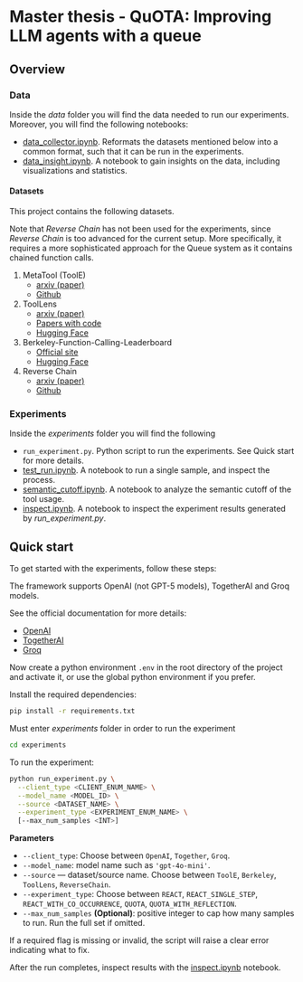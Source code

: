 Master thesis - QuOTA: Improving LLM agents with a queue
========================================================

Overview
--------

### Data

Inside the *data* folder you will find the data needed to run our experiments. Moreover, you will find the following notebooks:

- [data_collector.ipynb](./data/data_collector.ipynb). Reformats the datasets mentioned below into a common format, such that it can be run in the experiments.
- [data_insight.ipynb](./data/data_insight.ipynb). A notebook to gain insights on the data, including visualizations and statistics.

#### Datasets

This project contains the following datasets.

Note that *Reverse Chain* has not been used for the experiments, since *Reverse Chain* is too advanced for the current setup. More specifically, it requires a more sophisticated approach for the Queue system as it contains chained function calls.

1. MetaTool (ToolE)
   - [arxiv (paper)](https://arxiv.org/abs/2310.03128)
   - [Github](https://github.com/HowieHwong/MetaTool?tab=readme-ov-file)
2. ToolLens
   - [arxiv (paper)](https://arxiv.org/abs/2405.16089)
   - [Papers with code](https://paperswithcode.com/dataset/toollens)
   - [Hugging Face](https://huggingface.co/datasets/stuedu/ToolLens)
3. Berkeley-Function-Calling-Leaderboard
   - [Official site](https://gorilla.cs.berkeley.edu/blogs/8_berkeley_function_calling_leaderboard.html)
   - [Hugging Face](https://huggingface.co/datasets/gorilla-llm/Berkeley-Function-Calling-Leaderboard)
4. Reverse Chain
   - [arxiv (paper)](https://arxiv.org/abs/2310.04474)
   - [Github](https://github.com/zhangyingerjelly/reverse-chain)

### Experiments

Inside the *experiments* folder you will find the following 

- `run_experiment.py`. Python script to run the experiments. See Quick start for more details.
- [test_run.ipynb](./experiments/test_run.ipynb). A notebook to run a single sample, and inspect the process.
- [semantic_cutoff.ipynb](./experiments/semantic_cutoff.ipynb). A notebook to analyze the semantic cutoff of the tool usage.
- [inspect.ipynb](./experiments/inspect.ipynb). A notebook to inspect the experiment results generated by *run_experiment.py*.

Quick start
-----------

To get started with the experiments, follow these steps:

The framework supports OpenAI (not GPT-5 models), TogetherAI and Groq models.

See the official documentation for more details:
- [OpenAI](https://platform.openai.com/docs/quickstart)
- [TogetherAI](https://docs.together.ai/docs/quickstart)
- [Groq](https://console.groq.com/docs/quickstart)

Now create a python environment `.env` in the root directory of the project and activate it, or use the global python environment if you prefer.

Install the required dependencies:

```bash
pip install -r requirements.txt
```
Must enter *experiments* folder in order to run the experiment
```bash
cd experiments
```
To run the experiment:
```bash
python run_experiment.py \
  --client_type <CLIENT_ENUM_NAME> \
  --model_name <MODEL_ID> \
  --source <DATASET_NAME> \
  --experiment_type <EXPERIMENT_ENUM_NAME> \
  [--max_num_samples <INT>]
```

**Parameters**

* `--client_type`: Choose between `OpenAI`, `Together`, `Groq`.
* `--model_name`: model name such as `'gpt-4o-mini'`.
* `--source` — dataset/source name. Choose between `ToolE`, `Berkeley`, `ToolLens`, `ReverseChain`.
* `--experiment_type`: Choose between `REACT`, `REACT_SINGLE_STEP`, `REACT_WITH_CO_OCCURRENCE`, `QUOTA`, `QUOTA_WITH_REFLECTION`.
* `--max_num_samples` **(Optional)**: positive integer to cap how many samples to run. Run the full set if omitted.

If a required flag is missing or invalid, the script will raise a clear error indicating what to fix.

After the run completes, inspect results with the [inspect.ipynb](./experiments/inspect.ipynb) notebook.
